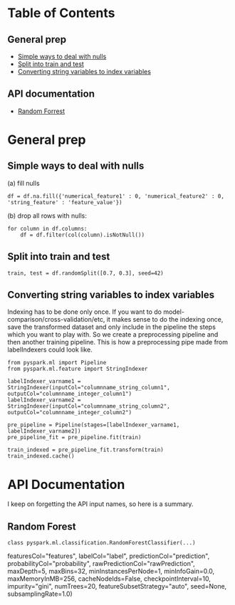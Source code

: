 # Table of Contents
## General prep
- [Simple ways to deal with nulls](#simple-ways-to-deal-with-nulls)
- [Split into train and test](#split-into-train-and-test)
- [Converting string variables to index variables](converting-string-variables-to-index-variables)

## API documentation
- [Random Forrest](#random-forest)

# General prep

## Simple ways to deal with nulls
(a) fill nulls 
```
df = df.na.fill({'numerical_feature1' : 0, 'numerical_feature2' : 0, 'string_feature' : 'feature_value'})
```

(b) drop all rows with nulls:
```
for column in df.columns:
    df = df.filter(col(column).isNotNull())
```

## Split into train and test
```
train, test = df.randomSplit([0.7, 0.3], seed=42)
```

## Converting string variables to index variables
Indexing has to be done only once. If you want to do model-comparison/cross-validation/etc, it makes sense to 
do the indexing once, save the transformed dataset and only include in the pipeline the steps which you want 
to play with. So we create a preprocessing pipeline and then another training pipeline. This is how a preprocessing
pipe made from labelIndexers could look like.
```
from pyspark.ml import Pipeline
from pyspark.ml.feature import StringIndexer

labelIndexer_varname1 = StringIndexer(inputCol="columnname_string_column1", outputCol="columnname_integer_column1")
labelIndexer_varname2 = StringIndexer(inputCol="columnname_string_column2", outputCol="columnname_integer_column2")

pre_pipeline = Pipeline(stages=[labelIndexer_varname1, labelIndexer_varname2])
pre_pipeline_fit = pre_pipeline.fit(train)

train_indexed = pre_pipeline_fit.transform(train)
train_indexed.cache()
```

# API Documentation
I keep on forgetting the API input names, so here is a summary.

## Random Forest
```
class pyspark.ml.classification.RandomForestClassifier(...)
```
featuresCol="features", labelCol="label", predictionCol="prediction", probabilityCol="probability", rawPredictionCol="rawPrediction", maxDepth=5, maxBins=32, minInstancesPerNode=1, minInfoGain=0.0, maxMemoryInMB=256, cacheNodeIds=False, checkpointInterval=10, impurity="gini", numTrees=20, featureSubsetStrategy="auto", seed=None, subsamplingRate=1.0)
```
